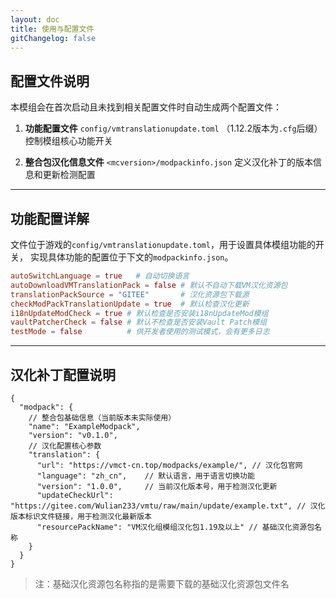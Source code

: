 ```yaml
---
layout: doc
title: 使用与配置文件
gitChangelog: false
---
```


## 配置文件说明

本模组会在首次启动且未找到相关配置文件时自动生成两个配置文件：

1. **功能配置文件**
   `config/vmtranslationupdate.toml`
   （1.12.2版本为`.cfg`后缀）
   控制模组核心功能开关

2. **整合包汉化信息文件**
   `<mcversion>/modpackinfo.json`
   定义汉化补丁的版本信息和更新检测配置

---

## 功能配置详解

文件位于游戏的`config/vmtranslationupdate.toml`，用于设置具体模组功能的开关，
实现具体功能的配置位于下文的`modpackinfo.json`。

```toml
autoSwitchLanguage = true   # 自动切换语言
autoDownloadVMTranslationPack = false # 默认不自动下载VM汉化资源包
translationPackSource = "GITEE"       # 汉化资源包下载源
checkModPackTranslationUpdate = true  # 默认检查汉化更新
i18nUpdateModCheck = true # 默认检查是否安装i18nUpdateMod模组
vaultPatcherCheck = false # 默认不检查是否安装Vault Patch模组
testMode = false          # 供开发者使用的测试模式，会有更多日志
```

---

## 汉化补丁配置说明

```json5
{
  "modpack": {
    // 整合包基础信息（当前版本未实际使用）
    "name": "ExampleModpack",
    "version": "v0.1.0",
    // 汉化配置核心参数
    "translation": {
      "url": "https://vmct-cn.top/modpacks/example/", // 汉化包官网
      "language": "zh_cn",    // 默认语言，用于语言切换功能
      "version": "1.0.0",     // 当前汉化版本号，用于检测汉化更新
      "updateCheckUrl": "https://gitee.com/Wulian233/vmtu/raw/main/update/example.txt", // 汉化版本标识文件链接，用于检测汉化最新版本
      "resourcePackName": "VM汉化组模组汉化包1.19及以上" // 基础汉化资源包名称
    }
  }
}
```

> 注：基础汉化资源包名称指的是需要下载的基础汉化资源包文件名
